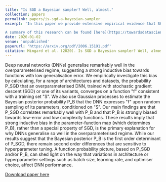 ```yaml
---
title: "Is SGD a Bayesian sampler? Well, almost."
collection: papers
permalink: papers/is-sgd-a-bayesian-sampler
excerpt: 'In this paper we provide extensive empirical evidence that SGD (and related optimisers) behave approximately like Bayesian samplers. This is in turn strong evidence that the inductive bias of neural networks comes primarily from their parameter-function map, rather than SGD (which is commonly assumed).

A summary of this research can be found [here](https://towardsdatascience.com/neural-networks-are-fundamentally-bayesian-bee9a172fad8).'
date: 2020-01-02
venue: 'unpublished'
paperurl: 'https://arxiv.org/pdf/2006.15191.pdf'
citation: Mingard et al. (2020). Is SGD a Bayesian sampler? Well, almost.'
---
```

Deep neural networks (DNNs) generalise remarkably well in the overparameterised regime, suggesting a strong inductive bias towards functions with low generalisation error. We empirically investigate this bias by calculating, for a range of architectures and datasets, the probability P_SGD that an overparameterised DNN, trained with stochastic gradient descent (SGD) or one of its variants, converges on a function &quot;f&quot; consistent with a training set &quot;S&quot;. We also use Gaussian processes to estimate the Bayesian posterior probability P_B that the DNN expresses &quot;f&quot; upon random sampling of its parameters, conditioned on &quot;S&quot;. Our main findings are that P_SGD correlates remarkably well with P_B and that P_B is strongly biased towards low-error and low complexity functions. These results imply that strong inductive bias in the parameter-function map (which determines P_B), rather than a special property of SGD, is the primary explanation for why DNNs generalise so well in the overparameterised regime. While our results suggest that the Bayesian posterior P_B is the first order determinant of P_SGD, there remain second order differences that are sensitive to hyperparameter tuning. A function probability picture, based on P_SGD and/or P_B, can shed light on the way that variations in architecture or hyperparameter settings such as batch size, learning rate, and optimiser choice, affect DNN performance. 

[Download paper here](https://arxiv.org/pdf/2006.15191.pdf)
